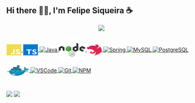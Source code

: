 ## Hi there 👋🏻, I'm Felipe Siqueira ☕

<div align="center">
  <a href="https://github.com/Fesigo">
  <img width="40%" src="https://github-readme-stats.vercel.app/api/top-langs/?username=Fesigo&layout=compact&langs_count=7&theme=dracula&title_color=B186E2&text_color=6C9FF4"/>
</div>

<div style="display: inline_block"><br>
  <img align="center" alt="Js" height="30" width="40" src="https://raw.githubusercontent.com/devicons/devicon/master/icons/javascript/javascript-plain.svg">
  <img align="center" alt="Ts" height="30" width="40" src="https://raw.githubusercontent.com/devicons/devicon/master/icons/typescript/typescript-plain.svg">
  <img align="center" alt="Java" height="40" width="50" src="https://cdn.jsdelivr.net/gh/devicons/devicon/icons/java/java-original.svg" />
  <img align="center" alt="NodeJS" height="60" width="70" src="https://raw.githubusercontent.com/devicons/devicon/v2.16.0/icons/nodejs/nodejs-original-wordmark.svg" />
  <img align="center" alt="NestJS" height="30" width="40" src="https://raw.githubusercontent.com/devicons/devicon/v2.16.0/icons/nestjs/nestjs-original.svg" />
  <img align="center" alt="Spring" height="30" width="40" src="https://cdn.jsdelivr.net/gh/devicons/devicon/icons/spring/spring-original.svg" />
  <img align="center" alt="MySQL" height="30" width="40" src="https://cdn.jsdelivr.net/gh/devicons/devicon/icons/mysql/mysql-original.svg" />
  <img align="center" alt="PostgreSQL" height="30" width="40" src="https://cdn.jsdelivr.net/gh/devicons/devicon/icons/postgresql/postgresql-original.svg" />
  <img align="center" alt="Docker" height="50" width="60" src="https://raw.githubusercontent.com/devicons/devicon/v2.16.0/icons/docker/docker-original.svg" />
  <img align="center" alt="VSCode" height="30" width="40" src="https://cdn.jsdelivr.net/gh/devicons/devicon/icons/vscode/vscode-original.svg" />
  <img align="center" alt="Git" height="30" width="40" src="https://cdn.jsdelivr.net/gh/devicons/devicon/icons/git/git-original.svg" />
  <img align="center" alt="NPM" height="30" width="40" src="https://cdn.jsdelivr.net/gh/devicons/devicon/icons/npm/npm-original-wordmark.svg" />
  
</div>

##

<div> 
  <a href = "mailto:felipesiqgodoy@gmail.com"><img src="https://img.shields.io/badge/Gmail-D14836?style=for-the-badge&logo=gmail&logoColor=white" target="_blank"></a>
  <a href="https://www.linkedin.com/in/fe-siqueira/" target="_blank"><img src="https://img.shields.io/badge/-LinkedIn-%230077B5?style=for-the-badge&logo=linkedin&logoColor=white" target="_blank"></a> 
</div>
